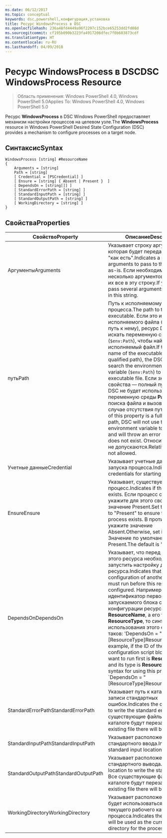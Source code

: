 ```yaml
---
ms.date: 06/12/2017
ms.topic: conceptual
keywords: dsc,powershell,конфигурация,установка
title: Ресурс WindowsProcess в DSC
ms.openlocfilehash: 236a48fd4449a96f2297c152bce65253dd2fd08d
ms.sourcegitcommit: cf195b090b3223fa4917206dfec7f0b603873cdf
ms.translationtype: HT
ms.contentlocale: ru-RU
ms.lasthandoff: 04/09/2018
---
```

# <a name="dsc-windowsprocess-resource"></a><span data-ttu-id="68a32-103">Ресурс WindowsProcess в DSC</span><span class="sxs-lookup"><span data-stu-id="68a32-103">DSC WindowsProcess Resource</span></span>

> <span data-ttu-id="68a32-104">Область применения: Windows PowerShell 4.0, Windows PowerShell 5.0</span><span class="sxs-lookup"><span data-stu-id="68a32-104">Applies To: Windows PowerShell 4.0, Windows PowerShell 5.0</span></span>

<span data-ttu-id="68a32-105">Ресурс **WindowsProcess** в DSC Windows PowerShell предоставляет механизм настройки процессов на целевом узле.</span><span class="sxs-lookup"><span data-stu-id="68a32-105">The **WindowsProcess** resource in Windows PowerShell Desired State Configuration (DSC) provides a mechanism to configure processes on a target node.</span></span>

## <a name="syntax"></a><span data-ttu-id="68a32-106">Синтаксис</span><span class="sxs-lookup"><span data-stu-id="68a32-106">Syntax</span></span>

```
WindowsProcess [string] #ResourceName
{
    Arguments = [string]
    Path = [string]
    [ Credential = [PSCredential] ]
    [ Ensure = [string] { Absent | Present }  ]
    [ DependsOn = [string[]] ]
    [ StandardErrorPath = [string] ]
    [ StandardInputPath = [string] ]
    [ StandardOutputPath = [string] ]
    [ WorkingDirectory = [string] ]
}
```

## <a name="properties"></a><span data-ttu-id="68a32-107">Свойства</span><span class="sxs-lookup"><span data-stu-id="68a32-107">Properties</span></span>
|  <span data-ttu-id="68a32-108">Свойство</span><span class="sxs-lookup"><span data-stu-id="68a32-108">Property</span></span>  |  <span data-ttu-id="68a32-109">Описание</span><span class="sxs-lookup"><span data-stu-id="68a32-109">Description</span></span>   |
|---|---|
| <span data-ttu-id="68a32-110">Аргументы</span><span class="sxs-lookup"><span data-stu-id="68a32-110">Arguments</span></span>| <span data-ttu-id="68a32-111">Указывает строку аргументов, которая будет передана процессу "как есть".</span><span class="sxs-lookup"><span data-stu-id="68a32-111">Indicates a string of arguments to pass to the process as-is.</span></span> <span data-ttu-id="68a32-112">Если необходимо передать несколько аргументов, поместите их все в эту строку.</span><span class="sxs-lookup"><span data-stu-id="68a32-112">If you need to pass several arguments, put them all in this string.</span></span>|
| <span data-ttu-id="68a32-113">путь</span><span class="sxs-lookup"><span data-stu-id="68a32-113">Path</span></span>| <span data-ttu-id="68a32-114">Путь к исполняемому файлу процесса.</span><span class="sxs-lookup"><span data-stu-id="68a32-114">The path to the process executable.</span></span> <span data-ttu-id="68a32-115">Если это имя исполняемого файла (а не полный путь к нему), ресурс DSC будет искать переменную среды **Path** (`$env:Path`), чтобы найти исполняемый файл.</span><span class="sxs-lookup"><span data-stu-id="68a32-115">If this the file name of the executable (not the fully qualified path), the DSC resource will search the environment **Path** variable (`$env:Path`) to find the executable file.</span></span> <span data-ttu-id="68a32-116">Если значение этого свойства — полный путь, ресурс DSC не будет использовать переменную среды **Path** для поиска файла и вызовет ошибку в случае отсутствия пути.</span><span class="sxs-lookup"><span data-stu-id="68a32-116">If the value of this property is a fully qualified path, DSC will not use the **Path** environment variable to find the file, and will throw an error if the path does not exist.</span></span> <span data-ttu-id="68a32-117">Относительные пути не допускаются.</span><span class="sxs-lookup"><span data-stu-id="68a32-117">Relative paths are not allowed.</span></span>|
| <span data-ttu-id="68a32-118">Учетные данные</span><span class="sxs-lookup"><span data-stu-id="68a32-118">Credential</span></span>| <span data-ttu-id="68a32-119">Указывает учетные данные для запуска процесса.</span><span class="sxs-lookup"><span data-stu-id="68a32-119">Indicates the credentials for starting the process.</span></span>|
| <span data-ttu-id="68a32-120">Ensure</span><span class="sxs-lookup"><span data-stu-id="68a32-120">Ensure</span></span>| <span data-ttu-id="68a32-121">Указывает, существует ли процесс.</span><span class="sxs-lookup"><span data-stu-id="68a32-121">Indicates if the process exists.</span></span> <span data-ttu-id="68a32-122">Если процесс существует, укажите для этого свойства значение Present.</span><span class="sxs-lookup"><span data-stu-id="68a32-122">Set this property to "Present" to ensure that the process exists.</span></span> <span data-ttu-id="68a32-123">В противном случае укажите значение Absent.</span><span class="sxs-lookup"><span data-stu-id="68a32-123">Otherwise, set it to "Absent".</span></span> <span data-ttu-id="68a32-124">Значение по умолчанию — Present.</span><span class="sxs-lookup"><span data-stu-id="68a32-124">The default is "Present".</span></span>|
| <span data-ttu-id="68a32-125">DependsOn</span><span class="sxs-lookup"><span data-stu-id="68a32-125">DependsOn</span></span> | <span data-ttu-id="68a32-126">Указывает, что перед настройкой этого ресурса необходимо запустить настройку другого ресурса.</span><span class="sxs-lookup"><span data-stu-id="68a32-126">Indicates that the configuration of another resource must run before this resource is configured.</span></span> <span data-ttu-id="68a32-127">Например, если идентификатор первого запускаемого блока сценария для конфигурации ресурса — __ResourceName__, а его тип — __ResourceType__, то синтаксис использования этого свойства таков: 'DependsOn = "[ResourceType]ResourceName"''.</span><span class="sxs-lookup"><span data-stu-id="68a32-127">For example, if the ID of the resource configuration script block that you want to run first is __ResourceName__ and its type is __ResourceType__, the syntax for using this property is \`DependsOn = "[ResourceType]ResourceName"\`\` .</span></span>|
| <span data-ttu-id="68a32-128">StandardErrorPath</span><span class="sxs-lookup"><span data-stu-id="68a32-128">StandardErrorPath</span></span>| <span data-ttu-id="68a32-129">Указывает путь к каталогу для записи стандартных ошибок.</span><span class="sxs-lookup"><span data-stu-id="68a32-129">Indicates the directory path to write the standard error.</span></span> <span data-ttu-id="68a32-130">Все существующие файлы в этом каталоге будут перезаписаны.</span><span class="sxs-lookup"><span data-stu-id="68a32-130">Any existing file there will be overwritten.</span></span>|
| <span data-ttu-id="68a32-131">StandardInputPath</span><span class="sxs-lookup"><span data-stu-id="68a32-131">StandardInputPath</span></span>| <span data-ttu-id="68a32-132">Указывает расположение стандартного ввода.</span><span class="sxs-lookup"><span data-stu-id="68a32-132">Indicates the standard input location.</span></span>|
| <span data-ttu-id="68a32-133">StandardOutputPath</span><span class="sxs-lookup"><span data-stu-id="68a32-133">StandardOutputPath</span></span>| <span data-ttu-id="68a32-134">Указывает расположение стандартного вывода.</span><span class="sxs-lookup"><span data-stu-id="68a32-134">Indicates the location to write the standard output.</span></span> <span data-ttu-id="68a32-135">Все существующие файлы в этом каталоге будут перезаписаны.</span><span class="sxs-lookup"><span data-stu-id="68a32-135">Any existing file there will be overwritten.</span></span>|
| <span data-ttu-id="68a32-136">WorkingDirectory</span><span class="sxs-lookup"><span data-stu-id="68a32-136">WorkingDirectory</span></span>| <span data-ttu-id="68a32-137">Указывает расположение, которое будет использоваться в качестве текущего рабочего каталога для процесса.</span><span class="sxs-lookup"><span data-stu-id="68a32-137">Indicates the location that will be used as the current working directory for the process.</span></span>|